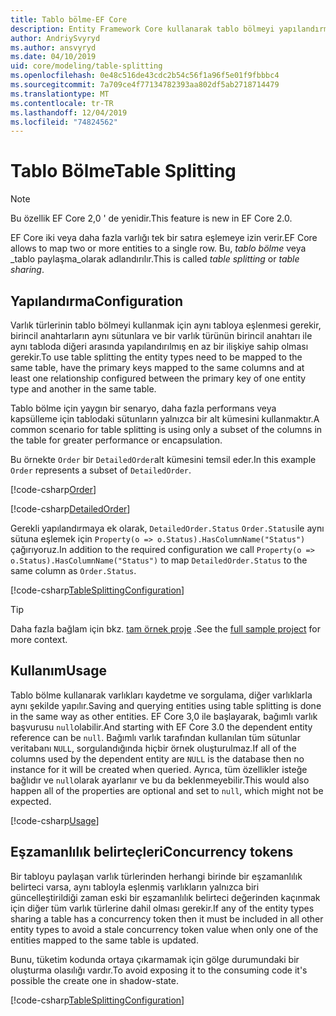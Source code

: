 ```yaml
---
title: Tablo bölme-EF Core
description: Entity Framework Core kullanarak tablo bölmeyi yapılandırma
author: AndriySvyryd
ms.author: ansvyryd
ms.date: 04/10/2019
uid: core/modeling/table-splitting
ms.openlocfilehash: 0e48c516de43cdc2b54c56f1a96f5e01f9fbbbc4
ms.sourcegitcommit: 7a709ce4f77134782393aa802df5ab2718714479
ms.translationtype: MT
ms.contentlocale: tr-TR
ms.lasthandoff: 12/04/2019
ms.locfileid: "74824562"
---
```

# <a name="table-splitting"></a><span data-ttu-id="961ad-103">Tablo Bölme</span><span class="sxs-lookup"><span data-stu-id="961ad-103">Table Splitting</span></span>

>[!NOTE]
> <span data-ttu-id="961ad-104">Bu özellik EF Core 2,0 ' de yenidir.</span><span class="sxs-lookup"><span data-stu-id="961ad-104">This feature is new in EF Core 2.0.</span></span>

<span data-ttu-id="961ad-105">EF Core iki veya daha fazla varlığı tek bir satıra eşlemeye izin verir.</span><span class="sxs-lookup"><span data-stu-id="961ad-105">EF Core allows to map two or more entities to a single row.</span></span> <span data-ttu-id="961ad-106">Bu, _tablo bölme_ veya _tablo paylaşma_olarak adlandırılır.</span><span class="sxs-lookup"><span data-stu-id="961ad-106">This is called _table splitting_ or _table sharing_.</span></span>

## <a name="configuration"></a><span data-ttu-id="961ad-107">Yapılandırma</span><span class="sxs-lookup"><span data-stu-id="961ad-107">Configuration</span></span>

<span data-ttu-id="961ad-108">Varlık türlerinin tablo bölmeyi kullanmak için aynı tabloya eşlenmesi gerekir, birincil anahtarların aynı sütunlara ve bir varlık türünün birincil anahtarı ile aynı tabloda diğeri arasında yapılandırılmış en az bir ilişkiye sahip olması gerekir.</span><span class="sxs-lookup"><span data-stu-id="961ad-108">To use table splitting the entity types need to be mapped to the same table, have the primary keys mapped to the same columns and at least one relationship configured between the primary key of one entity type and another in the same table.</span></span>

<span data-ttu-id="961ad-109">Tablo bölme için yaygın bir senaryo, daha fazla performans veya kapsülleme için tablodaki sütunların yalnızca bir alt kümesini kullanmaktır.</span><span class="sxs-lookup"><span data-stu-id="961ad-109">A common scenario for table splitting is using only a subset of the columns in the table for greater performance or encapsulation.</span></span>

<span data-ttu-id="961ad-110">Bu örnekte `Order` bir `DetailedOrder`alt kümesini temsil eder.</span><span class="sxs-lookup"><span data-stu-id="961ad-110">In this example `Order` represents a subset of `DetailedOrder`.</span></span>

[!code-csharp[Order](../../../samples/core/Modeling/TableSplitting/Order.cs?name=Order)]

[!code-csharp[DetailedOrder](../../../samples/core/Modeling/TableSplitting/DetailedOrder.cs?name=DetailedOrder)]

<span data-ttu-id="961ad-111">Gerekli yapılandırmaya ek olarak, `DetailedOrder.Status` `Order.Status`ile aynı sütuna eşlemek için `Property(o => o.Status).HasColumnName("Status")` çağırıyoruz.</span><span class="sxs-lookup"><span data-stu-id="961ad-111">In addition to the required configuration we call `Property(o => o.Status).HasColumnName("Status")` to map `DetailedOrder.Status` to the same column as `Order.Status`.</span></span>

[!code-csharp[TableSplittingConfiguration](../../../samples/core/Modeling/TableSplitting/TableSplittingContext.cs?name=TableSplitting&highlight=3)]

> [!TIP]
> <span data-ttu-id="961ad-112">Daha fazla bağlam için bkz. [tam örnek proje](https://github.com/aspnet/EntityFramework.Docs/tree/master/samples/core/Modeling/TableSplitting) .</span><span class="sxs-lookup"><span data-stu-id="961ad-112">See the [full sample project](https://github.com/aspnet/EntityFramework.Docs/tree/master/samples/core/Modeling/TableSplitting) for more context.</span></span>

## <a name="usage"></a><span data-ttu-id="961ad-113">Kullanım</span><span class="sxs-lookup"><span data-stu-id="961ad-113">Usage</span></span>

<span data-ttu-id="961ad-114">Tablo bölme kullanarak varlıkları kaydetme ve sorgulama, diğer varlıklarla aynı şekilde yapılır.</span><span class="sxs-lookup"><span data-stu-id="961ad-114">Saving and querying entities using table splitting is done in the same way as other entities.</span></span> <span data-ttu-id="961ad-115">EF Core 3,0 ile başlayarak, bağımlı varlık başvurusu `null`olabilir.</span><span class="sxs-lookup"><span data-stu-id="961ad-115">And starting with EF Core 3.0 the dependent entity reference can be `null`.</span></span> <span data-ttu-id="961ad-116">Bağımlı varlık tarafından kullanılan tüm sütunlar veritabanı `NULL`, sorgulandığında hiçbir örnek oluşturulmaz.</span><span class="sxs-lookup"><span data-stu-id="961ad-116">If all of the columns used by the dependent entity are `NULL` is the database then no instance for it will be created when queried.</span></span> <span data-ttu-id="961ad-117">Ayrıca, tüm özellikler isteğe bağlıdır ve `null`olarak ayarlanır ve bu da beklenmeyebilir.</span><span class="sxs-lookup"><span data-stu-id="961ad-117">This would also happen all of the properties are optional and set to `null`, which might not be expected.</span></span>

[!code-csharp[Usage](../../../samples/core/Modeling/TableSplitting/Program.cs?name=Usage)]

## <a name="concurrency-tokens"></a><span data-ttu-id="961ad-118">Eşzamanlılık belirteçleri</span><span class="sxs-lookup"><span data-stu-id="961ad-118">Concurrency tokens</span></span>

<span data-ttu-id="961ad-119">Bir tabloyu paylaşan varlık türlerinden herhangi birinde bir eşzamanlılık belirteci varsa, aynı tabloyla eşlenmiş varlıkların yalnızca biri güncelleştirildiği zaman eski bir eşzamanlılık belirteci değerinden kaçınmak için diğer tüm varlık türlerine dahil olması gerekir.</span><span class="sxs-lookup"><span data-stu-id="961ad-119">If any of the entity types sharing a table has a concurrency token then it must be included in all other entity types to avoid a stale concurrency token value when only one of the entities mapped to the same table is updated.</span></span>

<span data-ttu-id="961ad-120">Bunu, tüketim kodunda ortaya çıkarmamak için gölge durumundaki bir oluşturma olasılığı vardır.</span><span class="sxs-lookup"><span data-stu-id="961ad-120">To avoid exposing it to the consuming code it's possible the create one in shadow-state.</span></span>

[!code-csharp[TableSplittingConfiguration](../../../samples/core/Modeling/TableSplitting/TableSplittingContext.cs?name=ConcurrencyToken&highlight=2)]
